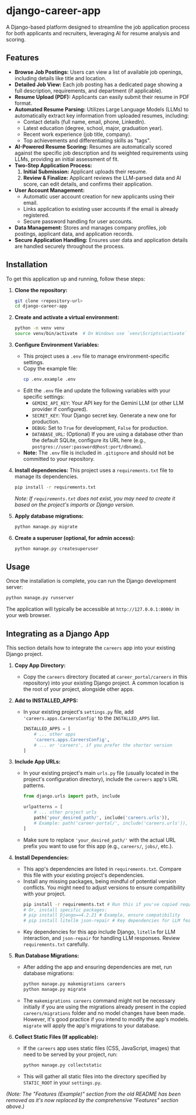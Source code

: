 # django-career-app

A Django-based platform designed to streamline the job application process for both applicants and recruiters, leveraging AI for resume analysis and scoring.

## Features

*   **Browse Job Postings:** Users can view a list of available job openings, including details like title and location.
*   **Detailed Job View:** Each job posting has a dedicated page showing a full description, requirements, and department (if applicable).
*   **Resume Upload (PDF):** Applicants can easily submit their resume in PDF format.
*   **Automated Resume Parsing:** Utilizes Large Language Models (LLMs) to automatically extract key information from uploaded resumes, including:
    *   Contact details (full name, email, phone, LinkedIn).
    *   Latest education (degree, school, major, graduation year).
    *   Recent work experience (job title, company).
    *   Top achievements and differentiating skills as "tags".
*   **AI-Powered Resume Scoring:** Resumes are automatically scored against the specific job description and its weighted requirements using LLMs, providing an initial assessment of fit.
*   **Two-Step Application Process:**
    1.  **Initial Submission:** Applicant uploads their resume.
    2.  **Review & Finalize:** Applicant reviews the LLM-parsed data and AI score, can edit details, and confirms their application.
*   **User Account Management:**
    *   Automatic user account creation for new applicants using their email.
    *   Links application to existing user accounts if the email is already registered.
    *   Secure password handling for user accounts.
*   **Data Management:** Stores and manages company profiles, job postings, applicant data, and application records.
*   **Secure Application Handling:** Ensures user data and application details are handled securely throughout the process.

## Installation

To get this application up and running, follow these steps:

1.  **Clone the repository:**
    ```bash
    git clone <repository-url>
    cd django-career-app
    ```
2.  **Create and activate a virtual environment:**
    ```bash
    python -m venv venv
    source venv/bin/activate  # On Windows use `venv\Scripts\activate`
    ```
3.  **Configure Environment Variables:**
    *   This project uses a `.env` file to manage environment-specific settings.
    *   Copy the example file:
        ```bash
        cp .env.example .env
        ```
    *   Edit the `.env` file and update the following variables with your specific settings:
        *   `GEMINI_API_KEY`: Your API key for the Gemini LLM (or other LLM provider if configured).
        *   `SECRET_KEY`: Your Django secret key. Generate a new one for production.
        *   `DEBUG`: Set to `True` for development, `False` for production.
        *   `DATABASE_URL`: (Optional) If you are using a database other than the default SQLite, configure its URL here (e.g., `postgres://user:password@host:port/dbname`).
    *   **Note:** The `.env` file is included in `.gitignore` and should not be committed to your repository.

4.  **Install dependencies:**
    This project uses a `requirements.txt` file to manage its dependencies.
    ```bash
    pip install -r requirements.txt
    ```
    *Note: If `requirements.txt` does not exist, you may need to create it based on the project's imports or Django version.*

4.  **Apply database migrations:**
    ```bash
    python manage.py migrate
    ```
5.  **Create a superuser (optional, for admin access):**
    ```bash
    python manage.py createsuperuser
    ```

## Usage

Once the installation is complete, you can run the Django development server:

```bash
python manage.py runserver
```

The application will typically be accessible at `http://127.0.0.1:8000/` in your web browser.

## Integrating as a Django App

This section details how to integrate the `careers` app into your existing Django project.

1.  **Copy App Directory:**
    -   Copy the `careers` directory (located at `career_portal/careers` in this repository) into your existing Django project. A common location is the root of your project, alongside other apps.

2.  **Add to INSTALLED_APPS:**
    -   In your existing project's `settings.py` file, add `'careers.apps.CareersConfig'` to the `INSTALLED_APPS` list.
        ```python
        INSTALLED_APPS = [
            # ... other apps
            'careers.apps.CareersConfig',
            # ... or 'careers', if you prefer the shorter version
        ]
        ```

3.  **Include App URLs:**
    -   In your existing project's main `urls.py` file (usually located in the project's configuration directory), include the `careers` app's URL patterns.
        ```python
        from django.urls import path, include

        urlpatterns = [
            # ... other project urls
            path('your_desired_path/', include('careers.urls')),
            # Example: path('career-portal/', include('careers.urls')),
        ]
        ```
    -   Make sure to replace `'your_desired_path/'` with the actual URL prefix you want to use for this app (e.g., `careers/`, `jobs/`, etc.).

4.  **Install Dependencies:**
    -   This app's dependencies are listed in `requirements.txt`. Compare this file with your existing project's dependencies.
    -   Install any missing packages, being mindful of potential version conflicts. You might need to adjust versions to ensure compatibility with your project.
        ```bash
        pip install -r requirements.txt # Run this if you've copied requirements.txt to your project
        # Or, install specific packages:
        # pip install Django==4.2.21 # Example, ensure compatibility
        # pip install litellm json-repair # Key dependencies for LLM features
        ```
    -   Key dependencies for this app include Django, `litellm` for LLM interaction, and `json-repair` for handling LLM responses. Review `requirements.txt` carefully.

5.  **Run Database Migrations:**
    -   After adding the app and ensuring dependencies are met, run database migrations:
        ```bash
        python manage.py makemigrations careers
        python manage.py migrate
        ```
    -   The `makemigrations careers` command might not be necessary initially if you are using the migrations already present in the copied `careers/migrations` folder and no model changes have been made. However, it's good practice if you intend to modify the app's models. `migrate` will apply the app's migrations to your database.

6.  **Collect Static Files (If applicable):**
    -   If the `careers` app uses static files (CSS, JavaScript, images) that need to be served by your project, run:
        ```bash
        python manage.py collectstatic
        ```
    - This will gather all static files into the directory specified by `STATIC_ROOT` in your `settings.py`.

*(Note: The "Features (Example)" section from the old README has been removed as it's now replaced by the comprehensive "Features" section above.)*
